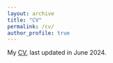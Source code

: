 ```yaml
---
layout: archive
title: "CV"
permalink: /cv/
author_profile: true
---
```


My [CV](https://gpensamiento.github.io/files/Academic_CV_GP.pdf), last updated in June 2024.
